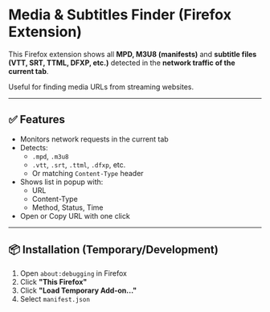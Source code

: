 # Media & Subtitles Finder (Firefox Extension)

This Firefox extension shows all **MPD, M3U8 (manifests)** and **subtitle files (VTT, SRT, TTML, DFXP, etc.)** detected in the **network traffic of the current tab**.

Useful for finding media URLs from streaming websites.

---

## ✅ Features
- Monitors network requests in the current tab
- Detects:
  - `.mpd`, `.m3u8`
  - `.vtt`, `.srt`, `.ttml`, `.dfxp`, etc.
  - Or matching `Content-Type` header
- Shows list in popup with:
  - URL
  - Content-Type
  - Method, Status, Time
- Open or Copy URL with one click

---

## 📦 Installation (Temporary/Development)
1. Open `about:debugging` in Firefox
2. Click **"This Firefox"**
3. Click **"Load Temporary Add-on..."**
4. Select `manifest.json`
